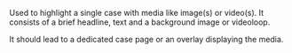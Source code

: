 Used to highlight a single case with media like image(s) or video(s). It consists of a brief headline, text and a background image or videoloop.

It should lead to a dedicated case page or an overlay displaying the media.
